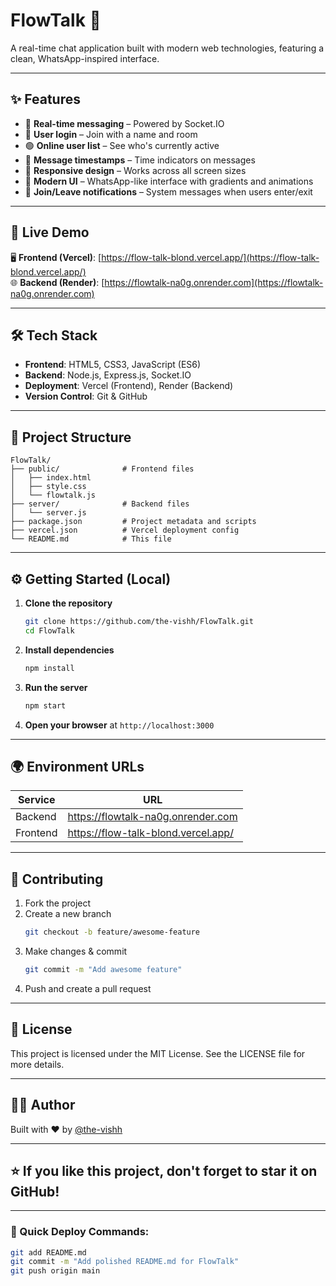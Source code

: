 # FlowTalk 💬
A real-time chat application built with modern web technologies, featuring a clean, WhatsApp-inspired interface.

---

## ✨ Features
- 🔁 **Real-time messaging** – Powered by Socket.IO
- 👤 **User login** – Join with a name and room
- 🟢 **Online user list** – See who's currently active
- 💬 **Message timestamps** – Time indicators on messages
- 📱 **Responsive design** – Works across all screen sizes
- 🎨 **Modern UI** – WhatsApp-like interface with gradients and animations
- 🚪 **Join/Leave notifications** – System messages when users enter/exit

---

## 🚀 Live Demo
🖥️ **Frontend (Vercel)**: [https://flow-talk-blond.vercel.app/](https://flow-talk-blond.vercel.app/)  
🌐 **Backend (Render)**:  [https://flowtalk-na0g.onrender.com](https://flowtalk-na0g.onrender.com)

---

## 🛠️ Tech Stack
- **Frontend**: HTML5, CSS3, JavaScript (ES6)
- **Backend**: Node.js, Express.js, Socket.IO
- **Deployment**: Vercel (Frontend), Render (Backend)
- **Version Control**: Git & GitHub

---

## 📁 Project Structure
```
FlowTalk/
├── public/              # Frontend files
│   ├── index.html
│   ├── style.css
│   └── flowtalk.js
├── server/              # Backend files
│   └── server.js
├── package.json         # Project metadata and scripts
├── vercel.json          # Vercel deployment config
└── README.md            # This file
```

---

## ⚙️ Getting Started (Local)

1. **Clone the repository**  
   ```bash
   git clone https://github.com/the-vishh/FlowTalk.git
   cd FlowTalk
   ```

2. **Install dependencies**
   ```bash
   npm install
   ```

3. **Run the server**
   ```bash
   npm start
   ```

4. **Open your browser** at `http://localhost:3000`

---

## 🌍 Environment URLs

| Service  | URL |
|----------|-----|
| Backend  | https://flowtalk-na0g.onrender.com |
| Frontend | https://flow-talk-blond.vercel.app/ |

---

## 🤝 Contributing

1. Fork the project
2. Create a new branch
   ```bash
   git checkout -b feature/awesome-feature
   ```
3. Make changes & commit
   ```bash
   git commit -m "Add awesome feature"
   ```
4. Push and create a pull request

---

## 📄 License
This project is licensed under the MIT License. See the LICENSE file for more details.

---

## 👨‍💻 Author
Built with ❤️ by [@the-vishh](https://github.com/the-vishh)

---

## ⭐️ If you like this project, don't forget to star it on GitHub!

---

### 📝 Quick Deploy Commands:
```bash
git add README.md
git commit -m "Add polished README.md for FlowTalk"
git push origin main
```
